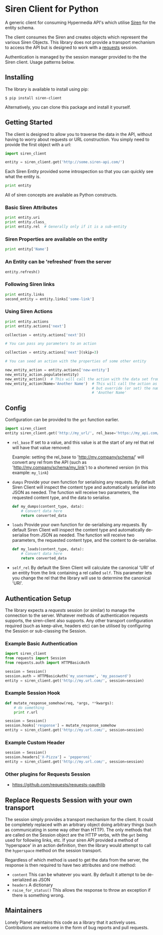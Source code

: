 Siren Client for Python
=======================


A generic client for consuming Hypermedia API's which utilise
[Siren](https://github.com/kevinswiber/siren) for the entity schema.

The client consumes the Siren and creates objects which represent the various
Siren Objects. This library does not provide a transport mechanism to access the
API but is designed to work with a
[requests](http://docs.python-requests.org/en/latest/) session.

Authentication is managed by the session manager provided to the the Siren
client. Usage patterns below.


## Installing

The library is available to install using pip:

    $ pip install siren-client

Alternatively, you can clone this package and install it yourself.


## Getting Started

The client is designed to allow you to traverse the data in the API, without
having to worry about requests or URL construction. You simply need to provide
the first object with a url:

```python
import siren_client

entity = siren_client.get('http://some.siren-api.com/')
```

Each Siren Entity provided some introspection so that you can quickly see what
the entity is.

```python
print entity
```

All of siren concepts are available as Python constructs.

### Basic Siren Attributes

```python
print entity.uri
print entity.class_
print entity.rel  # Generally only if it is a sub-entity
```

### Siren Properties are available on the entity

```python
print entity['Name']
```

### An Entity can be 'refreshed' from the server

```python
entity.refresh()
```

### Following Siren links

```python
print entity.links
second_entity = entity.links['some-link']
```

### Using Siren Actions

```python
print entity.actions
print entity.actions['next']

collection = entity.actions['next']()

# You can pass any parameters to an action

collection = entity.actions['next'](skip=3)

# You can seed an action with the properties of some other entity

new_entity_action = entity.actions['new-entity']
new_entity_action.populate(entity)
new_entity_action()  # This will call the action with the data set from `entity`
new_entity_action(Name='Another Name')  # This will call the action as above
                                        # but override (or set) the name to be
                                        # 'Another Name'

```

## Config

Configuration can be provided to the `get` function earlier.

```python
import siren_client
entity siren_client.get('http://my_url/', rel_base='https://my_api.com/rels/')
```

 - `rel_base` If set to a value, and this value is at the start of any rel
    that rel will have that value removed:

    Example:
    setting the rel_base to 'http://my.company/schema/' will convert any
    rel from the API (such as 'http://my.company/schema/my_link') to a
    shortened version (in this example: `my_link`)

 - `dumps` Provide your own function for serialising any requests. By default
    Siren Client will inspect the content type and automatically
    serialise into JSON as needed. The function will receive two
    parameters, the requested content type, and the data to serialise.

    ```python
    def my_dumps(content_type, data):
        # Convert data here
        return converted_data
    ```

 - `loads` Provide your own function for de-serialising any requests. By default
    Siren Client will inspect the content type and automatically
    de-serialise from JSON as needed. The function will receive two
    parameters, the requested content type, and the content to
    de-serialise.

    ```python
    def my_loads(content_type, data):
        # Convert data here
        return converted_data
    ```

 - `self_rel` By default the Siren Client will calculate the canonical 'URI' of
    an entity from the link containing a rel called `self`. This
    parameter lets you change the rel that the library will use to
    determine the canonical 'URI'.


## Authentication Setup

The library expects a *requests* session (or similar) to manage the connection
to the server. Whatever methods of authentication requests supports, the
siren-client also supports. Any other transport configuration required (such as
keep-alive, headers etc) can be utilised by configuring the Session or
sub-classing the Session.

### Example Basic Authentication

```python
import siren_client
from requests import Session
from requests.auth import HTTPBasicAuth

session = Session()
session.auth = HTTPBasicAuth('my_username', 'my_password')
entity = siren_client.get('http://my.url.com/', session=session)
```

### Example Session Hook

```python
def mutate_response_somehow(req, *args, **kwargs):
    # do something
    print r.url

session = Session()
session.hooks['response'] = mutate_response_somehow
entity = siren_client.get('http://my.url.com/', session=session)
```

### Example Custom Header

```python
session = Session()
session.headers['X-Pizza'] = 'pepperoni'
entity = siren_client.get('http://my.url.com/', session=session)
```

### Other plugins for Requests Session

 - https://github.com/requests/requests-oauthlib

## Replace Requests Session with your own transport

The session simply provides a transport mechanism for the client. It could be
completely replaced with an arbitrary object doing arbitrary things (such as
communicating in some way other than HTTP). The only methods that are called on
the Session object are the HTTP verbs, with the `get` being used for following
links, etc. If your siren API provided a method of 'hyperspace' in an action
definition, then the library would attempt to call the `hyperspace` method on
the session transport.

Regardless of which method is used to get the data from the server, the response
is then required to have two attributes and one method:

  - `content` This can be whatever you want. By default it attempt to be
    de-serialized as JSON
  - `headers` A dictionary
  - `raise_for_status()` This allows the response to throw an exception if there
    is something wrong.


## Maintainers

Lonely Planet maintains this code as a library that it actively uses.
Contributions are welcome in the form of bug reports and pull requests.

